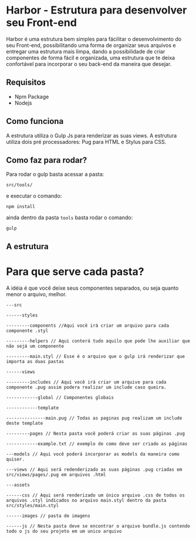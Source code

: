 # Harbor - Estrutura para desenvolver seu Front-end

Harbor é uma estrutura bem simples para fácilitar o desenvolvimento
do seu Front-end, possibilitando uma forma de organizar seus arquivos
e entregar uma estrutura mais limpa, dando a possibilidade de criar
componentes de forma fácil e organizada, uma estrutura que te deixa
confortável para incorporar o seu back-end da maneira que desejar.

## Requisitos

- Npm Package
- Nodejs

## Como funciona

A estrutura utiliza o Gulp Js para renderizar as suas views.
A estrutura utiliza dois pré processadores: Pug para HTML e Stylus para CSS.

## Como faz para rodar?

Para rodar o gulp basta acessar a pasta:
```
src/tools/
```
e executar o comando:
```
npm install
```
ainda dentro da pasta `tools` basta rodar o comando:
```
gulp
```

## A estrutura

# Para que serve cada pasta?

A idéia é que você deixe seus componentes separados, ou seja quanto menor o arquivo, melhor.

```
---src

------styles

---------components //Aqui você irá criar um arquivo para cada componente .styl

---------helpers // Aqui conterá tudo aquilo que pode lhe auxiliar que não sejá um componente

---------main.styl // Esse é o arquivo que o gulp irá renderizar que importa as duas pastas

------views

---------includes // Aqui você irá criar um arquivo para cada componente .pug assim podera realizar um include caso queira.

------------global // Componentes globais

------------template

---------------main.pug // Todas as paginas pug realizam um include deste template

---------pages // Nesta pasta você poderá criar as suas páginas .pug

------------example.txt // exemplo de como deve ser criado as páginas

---models // Aqui você poderá incorporar as models da maneira como quiser.

---views // Aqui será redenderizado as suas páginas .pug criadas em src/views/pages/.pug em arquivos .html

---assets

------css // Aqui será renderizado um único arquivo .css de todos os arquivos .styl indicados no arquivo main.styl dentro da pasta src/styles/main.styl

------images // pasta de imagens

------js // Nesta pasta deve se encontrar o arquivo bundle.js contendo todo o js do seu projeto em um unico arquivo
```
